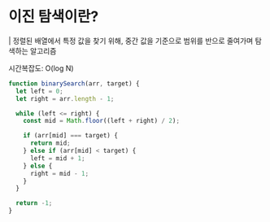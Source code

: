 # 이진 탐색이란?

| 정렬된 배열에서 특정 값을 찾기 위해, 중간 값을 기준으로 범위를 반으로 줄여가며 탐색하는 알고리즘

시간복잡도: O(log N)

```javascript
function binarySearch(arr, target) {
  let left = 0;
  let right = arr.length - 1;

  while (left <= right) {
    const mid = Math.floor((left + right) / 2);

    if (arr[mid] === target) {
      return mid;
    } else if (arr[mid] < target) {
      left = mid + 1;
    } else {
      right = mid - 1;
    }
  }

  return -1;
}
```
